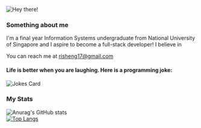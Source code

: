 ![Hey there!](https://user-images.githubusercontent.com/27951537/132129303-d006d025-9fe9-4d44-9959-093ee0517478.gif)

### Something about me
I'm a final year Information Systems undergraduate from National University of Singapore and I aspire to become a full-stack developer! I believe in 

You can reach me at risheng17@gmail.com

#### Life is better when you are laughing. Here is a programming joke:
![Jokes Card](https://readme-jokes.vercel.app/api)

### My Stats
![Anurag's GitHub stats](https://github-readme-stats.vercel.app/api?username=crslegend&count_private=true&show_icons=true&theme=radical)
<br>
[![Top Langs](https://github-readme-stats.vercel.app/api/top-langs/?username=crslegend)](https://github.com/anuraghazra/github-readme-stats)

